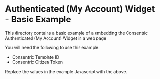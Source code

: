 # Authenticated (My Account) Widget - Basic Example

This directory contains a basic example of a embedding the Consentric Authenticated (My Account) Widget in a web page

You will need the following to use this example:
 * Consentric Template ID
 * Consentric Citizen Token
 
Replace the values in the example Javascript with the above.